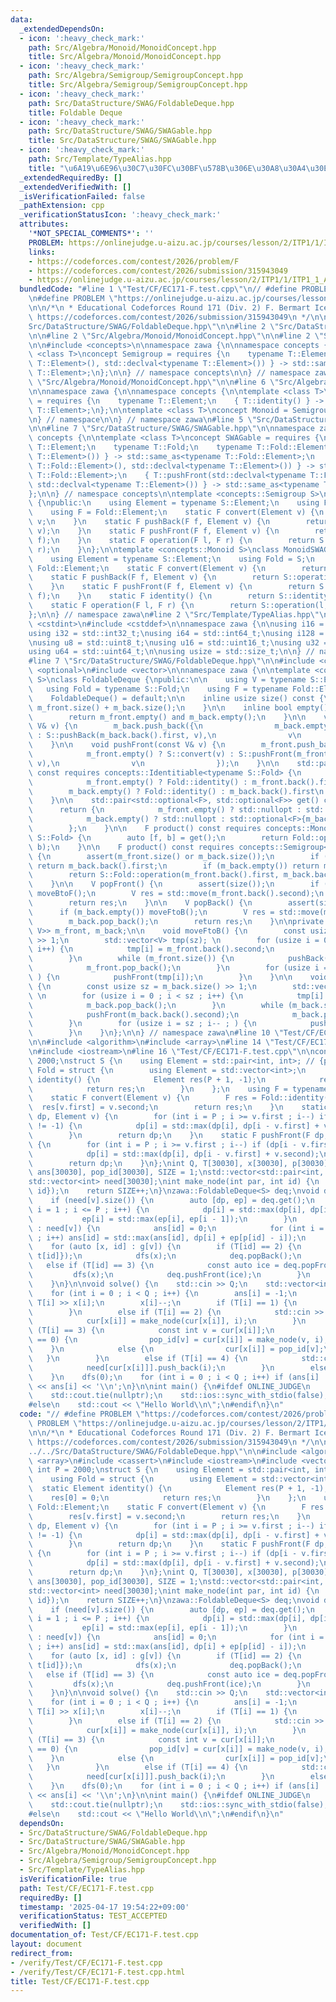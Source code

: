 ```yaml
---
data:
  _extendedDependsOn:
  - icon: ':heavy_check_mark:'
    path: Src/Algebra/Monoid/MonoidConcept.hpp
    title: Src/Algebra/Monoid/MonoidConcept.hpp
  - icon: ':heavy_check_mark:'
    path: Src/Algebra/Semigroup/SemigroupConcept.hpp
    title: Src/Algebra/Semigroup/SemigroupConcept.hpp
  - icon: ':heavy_check_mark:'
    path: Src/DataStructure/SWAG/FoldableDeque.hpp
    title: Foldable Deque
  - icon: ':heavy_check_mark:'
    path: Src/DataStructure/SWAG/SWAGable.hpp
    title: Src/DataStructure/SWAG/SWAGable.hpp
  - icon: ':heavy_check_mark:'
    path: Src/Template/TypeAlias.hpp
    title: "\u6A19\u6E96\u30C7\u30FC\u30BF\u578B\u306E\u30A8\u30A4\u30EA\u30A2\u30B9"
  _extendedRequiredBy: []
  _extendedVerifiedWith: []
  _isVerificationFailed: false
  _pathExtension: cpp
  _verificationStatusIcon: ':heavy_check_mark:'
  attributes:
    '*NOT_SPECIAL_COMMENTS*': ''
    PROBLEM: https://onlinejudge.u-aizu.ac.jp/courses/lesson/2/ITP1/1/ITP1_1_A
    links:
    - https://codeforces.com/contest/2026/problem/F
    - https://codeforces.com/contest/2026/submission/315943049
    - https://onlinejudge.u-aizu.ac.jp/courses/lesson/2/ITP1/1/ITP1_1_A
  bundledCode: "#line 1 \"Test/CF/EC171-F.test.cpp\"\n// #define PROBLEM \"https://codeforces.com/contest/2026/problem/F\"\
    \n#define PROBLEM \"https://onlinejudge.u-aizu.ac.jp/courses/lesson/2/ITP1/1/ITP1_1_A\"\
    \n\n/*\n * Educational Codeforces Round 171 (Div. 2) F. Bermart Ice Cream\n *\
    \ https://codeforces.com/contest/2026/submission/315943049\n */\n\n#line 2 \"\
    Src/DataStructure/SWAG/FoldableDeque.hpp\"\n\n#line 2 \"Src/DataStructure/SWAG/SWAGable.hpp\"\
    \n\n#line 2 \"Src/Algebra/Monoid/MonoidConcept.hpp\"\n\n#line 2 \"Src/Algebra/Semigroup/SemigroupConcept.hpp\"\
    \n\n#include <concepts>\n\nnamespace zawa {\n\nnamespace concepts {\n\ntemplate\
    \ <class T>\nconcept Semigroup = requires {\n    typename T::Element;\n    { T::operation(std::declval<typename\
    \ T::Element>(), std::declval<typename T::Element>()) } -> std::same_as<typename\
    \ T::Element>;\n};\n\n} // namespace concepts\n\n} // namespace zawa\n#line 4\
    \ \"Src/Algebra/Monoid/MonoidConcept.hpp\"\n\n#line 6 \"Src/Algebra/Monoid/MonoidConcept.hpp\"\
    \n\nnamespace zawa {\n\nnamespace concepts {\n\ntemplate <class T>\nconcept Identitiable\
    \ = requires {\n    typename T::Element;\n    { T::identity() } -> std::same_as<typename\
    \ T::Element>;\n};\n\ntemplate <class T>\nconcept Monoid = Semigroup<T> and Identitiable<T>;\n\
    \n} // namespace\n\n} // namespace zawa\n#line 5 \"Src/DataStructure/SWAG/SWAGable.hpp\"\
    \n\n#line 7 \"Src/DataStructure/SWAG/SWAGable.hpp\"\n\nnamespace zawa {\n\nnamespace\
    \ concepts {\n\ntemplate <class T>\nconcept SWAGable = requires {\n    typename\
    \ T::Element;\n    typename T::Fold;\n    typename T::Fold::Element;\n    { T::convert(std::declval<typename\
    \ T::Element>()) } -> std::same_as<typename T::Fold::Element>;\n    { T::pushBack(std::declval<typename\
    \ T::Fold::Element>(), std::declval<typename T::Element>()) } -> std::same_as<typename\
    \ T::Fold::Element>;\n    { T::pushFront(std::declval<typename T::Fold::Element>(),\
    \ std::declval<typename T::Element>()) } -> std::same_as<typename T::Fold::Element>;\n\
    };\n\n} // namespace concepts\n\ntemplate <concepts::Semigroup S>\nclass SemigroupSWAGable\
    \ {\npublic:\n    using Element = typename S::Element;\n    using Fold = S;\n\
    \    using F = Fold::Element;\n    static F convert(Element v) {\n        return\
    \ v;\n    }\n    static F pushBack(F f, Element v) {\n        return S::operation(f,\
    \ v);\n    }\n    static F pushFront(F f, Element v) {\n        return S::operation(v,\
    \ f);\n    }\n    static F operation(F l, F r) {\n        return S::operation(l,\
    \ r);\n    }\n};\n\ntemplate <concepts::Monoid S>\nclass MonoidSWAGable {\npublic:\n\
    \    using Element = typename S::Element;\n    using Fold = S;\n    using F =\
    \ Fold::Element;\n    static F convert(Element v) {\n        return v;\n    }\n\
    \    static F pushBack(F f, Element v) {\n        return S::operation(f, v);\n\
    \    }\n    static F pushFront(F f, Element v) {\n        return S::operation(v,\
    \ f);\n    }\n    static F identity() {\n        return S::identity();\n    }\n\
    \    static F operation(F l, F r) {\n        return S::operation(l, r);\n    }\n\
    };\n\n} // namespace zawa\n#line 2 \"Src/Template/TypeAlias.hpp\"\n\n#include\
    \ <cstdint>\n#include <cstddef>\n\nnamespace zawa {\n\nusing i16 = std::int16_t;\n\
    using i32 = std::int32_t;\nusing i64 = std::int64_t;\nusing i128 = __int128_t;\n\
    \nusing u8 = std::uint8_t;\nusing u16 = std::uint16_t;\nusing u32 = std::uint32_t;\n\
    using u64 = std::uint64_t;\n\nusing usize = std::size_t;\n\n} // namespace zawa\n\
    #line 7 \"Src/DataStructure/SWAG/FoldableDeque.hpp\"\n\n#include <cassert>\n#include\
    \ <optional>\n#include <vector>\n\nnamespace zawa {\n\ntemplate <concepts::SWAGable\
    \ S>\nclass FoldableDeque {\npublic:\n\n    using V = typename S::Element;\n \
    \   using Fold = typename S::Fold;\n    using F = typename Fold::Element;\n\n\
    \    FoldableDeque() = default;\n\n    inline usize size() const {\n        return\
    \ m_front.size() + m_back.size();\n    }\n\n    inline bool empty() const {\n\
    \        return m_front.empty() and m_back.empty();\n    }\n\n    void pushBack(const\
    \ V& v) {\n        m_back.push_back({\n                m_back.empty() ? S::convert(v)\
    \ : S::pushBack(m_back.back().first, v),\n                v\n                });\n\
    \    }\n\n    void pushFront(const V& v) {\n        m_front.push_back({\n    \
    \            m_front.empty() ? S::convert(v) : S::pushFront(m_front.back().first,\
    \ v),\n                v\n                });\n    }\n\n    std::pair<F, F> get()\
    \ const requires concepts::Identitiable<typename S::Fold> {\n        return {\n\
    \            m_front.empty() ? Fold::identity() : m_front.back().first,\n    \
    \        m_back.empty() ? Fold::identity() : m_back.back().first\n        };\n\
    \    }\n\n    std::pair<std::optional<F>, std::optional<F>> get() const {\n  \
    \      return {\n            m_front.empty() ? std::nullopt : std::optional<F>{m_front.back().first},\n\
    \            m_back.empty() ? std::nullopt : std::optional<F>{m_back.back().first}\n\
    \        };\n    }\n\n    F product() const requires concepts::Monoid<typename\
    \ S::Fold> {\n        auto [f, b] = get();\n        return Fold::operation(f,\
    \ b);\n    }\n\n    F product() const requires concepts::Semigroup<typename S::Fold>\
    \ {\n        assert(m_front.size() or m_back.size());\n        if (m_front.empty())\
    \ return m_back.back().first;\n        if (m_back.empty()) return m_front.back().first;\n\
    \        return S::Fold::operation(m_front.back().first, m_back.back().first);\n\
    \    }\n\n    V popFront() {\n        assert(size());\n        if (m_front.empty())\
    \ moveBtoF();\n        V res = std::move(m_front.back().second);\n        m_front.pop_back();\n\
    \        return res;\n    }\n\n    V popBack() {\n        assert(size());\n  \
    \      if (m_back.empty()) moveFtoB();\n        V res = std::move(m_back.back().second);\n\
    \        m_back.pop_back();\n        return res;\n    }\n\nprivate:\n\n    std::vector<std::pair<F,\
    \ V>> m_front, m_back;\n\n    void moveFtoB() {\n        const usize sz = m_front.size()\
    \ >> 1;\n        std::vector<V> tmp(sz); \n        for (usize i = 0 ; i < sz ;\
    \ i++) {\n            tmp[i] = m_front.back().second;\n            m_front.pop_back();\n\
    \        }\n        while (m_front.size()) {\n            pushBack(m_front.back().second);\n\
    \            m_front.pop_back();\n        }\n        for (usize i = sz ; i-- ;\
    \ ) {\n            pushFront(tmp[i]);\n        }\n    }\n\n    void moveBtoF()\
    \ {\n        const usize sz = m_back.size() >> 1;\n        std::vector<V> tmp(sz);\
    \ \n        for (usize i = 0 ; i < sz ; i++) {\n            tmp[i] = m_back.back().second;\n\
    \            m_back.pop_back();\n        }\n        while (m_back.size()) {\n\
    \            pushFront(m_back.back().second);\n            m_back.pop_back();\n\
    \        }\n        for (usize i = sz ; i-- ; ) {\n            pushBack(tmp[i]);\n\
    \        }\n    }\n};\n\n} // namespace zawa\n#line 10 \"Test/CF/EC171-F.test.cpp\"\
    \n\n#include <algorithm>\n#include <array>\n#line 14 \"Test/CF/EC171-F.test.cpp\"\
    \n#include <iostream>\n#line 16 \"Test/CF/EC171-F.test.cpp\"\n\nconst int P =\
    \ 2000;\nstruct S {\n    using Element = std::pair<int, int>; // {p, t}\n    using\
    \ Fold = struct {\n        using Element = std::vector<int>;\n        static Element\
    \ identity() {\n            Element res(P + 1, -1);\n            res[0] = 0;\n\
    \            return res;\n        }\n    };\n    using F = typename Fold::Element;\n\
    \    static F convert(Element v) {\n        F res = Fold::identity();\n      \
    \  res[v.first] = v.second;\n        return res;\n    }\n    static F pushBack(F\
    \ dp, Element v) {\n        for (int i = P ; i >= v.first ; i--) if (dp[i - v.first]\
    \ != -1) {\n            dp[i] = std::max(dp[i], dp[i - v.first] + v.second);\n\
    \        }\n        return dp;\n    }\n    static F pushFront(F dp, Element v)\
    \ {\n        for (int i = P ; i >= v.first ; i--) if (dp[i - v.first] != -1) {\n\
    \            dp[i] = std::max(dp[i], dp[i - v.first] + v.second);\n        }\n\
    \        return dp;\n    }\n};\nint Q, T[30030], x[30030], p[30030], t[30030],\
    \ ans[30030], pop_id[30030], SIZE = 1;\nstd::vector<std::pair<int, int>> g[30030];\n\
    std::vector<int> need[30030];\nint make_node(int par, int id) {\n    g[par].push_back({SIZE,\
    \ id});\n    return SIZE++;\n}\nzawa::FoldableDeque<S> deq;\nvoid dfs(int v) {\n\
    \    if (need[v].size()) {\n        auto [dp, ep] = deq.get();\n        for (int\
    \ i = 1 ; i <= P ; i++) {\n            dp[i] = std::max(dp[i], dp[i - 1]);\n \
    \           ep[i] = std::max(ep[i], ep[i - 1]);\n        }\n        for (int id\
    \ : need[v]) {\n            ans[id] = 0;\n            for (int i = 0 ; i <= p[id]\
    \ ; i++) ans[id] = std::max(ans[id], dp[i] + ep[p[id] - i]);\n        }\n    }\n\
    \    for (auto [x, id] : g[v]) {\n        if (T[id] == 2) {\n            deq.pushBack({p[id],\
    \ t[id]});\n            dfs(x);\n            deq.popBack();\n        }\n     \
    \   else if (T[id] == 3) {\n            const auto ice = deq.popFront();\n   \
    \         dfs(x);\n            deq.pushFront(ice);\n        }\n        else assert(false);\n\
    \    }\n}\n\nvoid solve() {\n    std::cin >> Q;\n    std::vector<int> cur(1);\n\
    \    for (int i = 0 ; i < Q ; i++) {\n        ans[i] = -1;\n        std::cin >>\
    \ T[i] >> x[i];\n        x[i]--;\n        if (T[i] == 1) {\n            cur.push_back(cur[x[i]]);\n\
    \        }\n        else if (T[i] == 2) {\n            std::cin >> p[i] >> t[i];\n\
    \            cur[x[i]] = make_node(cur[x[i]], i);\n        }\n        else if\
    \ (T[i] == 3) {\n            const int v = cur[x[i]];\n            if (pop_id[v]\
    \ == 0) {\n                pop_id[v] = cur[x[i]] = make_node(v, i);\n        \
    \    }\n            else {\n                cur[x[i]] = pop_id[v];\n         \
    \   }\n        }\n        else if (T[i] == 4) {\n            std::cin >> p[i];\n\
    \            need[cur[x[i]]].push_back(i);\n        }\n        else assert(false);\n\
    \    }\n    dfs(0);\n    for (int i = 0 ; i < Q ; i++) if (ans[i] != -1) std::cout\
    \ << ans[i] << '\\n';\n}\n\nint main() {\n#ifdef ONLINE_JUDGE\n    std::cin.tie(nullptr);\n\
    \    std::cout.tie(nullptr);\n    std::ios::sync_with_stdio(false);\n    solve();\n\
    #else\n    std::cout << \"Hello World\\n\";\n#endif\n}\n"
  code: "// #define PROBLEM \"https://codeforces.com/contest/2026/problem/F\"\n#define\
    \ PROBLEM \"https://onlinejudge.u-aizu.ac.jp/courses/lesson/2/ITP1/1/ITP1_1_A\"\
    \n\n/*\n * Educational Codeforces Round 171 (Div. 2) F. Bermart Ice Cream\n *\
    \ https://codeforces.com/contest/2026/submission/315943049\n */\n\n#include \"\
    ../../Src/DataStructure/SWAG/FoldableDeque.hpp\"\n\n#include <algorithm>\n#include\
    \ <array>\n#include <cassert>\n#include <iostream>\n#include <vector>\n\nconst\
    \ int P = 2000;\nstruct S {\n    using Element = std::pair<int, int>; // {p, t}\n\
    \    using Fold = struct {\n        using Element = std::vector<int>;\n      \
    \  static Element identity() {\n            Element res(P + 1, -1);\n        \
    \    res[0] = 0;\n            return res;\n        }\n    };\n    using F = typename\
    \ Fold::Element;\n    static F convert(Element v) {\n        F res = Fold::identity();\n\
    \        res[v.first] = v.second;\n        return res;\n    }\n    static F pushBack(F\
    \ dp, Element v) {\n        for (int i = P ; i >= v.first ; i--) if (dp[i - v.first]\
    \ != -1) {\n            dp[i] = std::max(dp[i], dp[i - v.first] + v.second);\n\
    \        }\n        return dp;\n    }\n    static F pushFront(F dp, Element v)\
    \ {\n        for (int i = P ; i >= v.first ; i--) if (dp[i - v.first] != -1) {\n\
    \            dp[i] = std::max(dp[i], dp[i - v.first] + v.second);\n        }\n\
    \        return dp;\n    }\n};\nint Q, T[30030], x[30030], p[30030], t[30030],\
    \ ans[30030], pop_id[30030], SIZE = 1;\nstd::vector<std::pair<int, int>> g[30030];\n\
    std::vector<int> need[30030];\nint make_node(int par, int id) {\n    g[par].push_back({SIZE,\
    \ id});\n    return SIZE++;\n}\nzawa::FoldableDeque<S> deq;\nvoid dfs(int v) {\n\
    \    if (need[v].size()) {\n        auto [dp, ep] = deq.get();\n        for (int\
    \ i = 1 ; i <= P ; i++) {\n            dp[i] = std::max(dp[i], dp[i - 1]);\n \
    \           ep[i] = std::max(ep[i], ep[i - 1]);\n        }\n        for (int id\
    \ : need[v]) {\n            ans[id] = 0;\n            for (int i = 0 ; i <= p[id]\
    \ ; i++) ans[id] = std::max(ans[id], dp[i] + ep[p[id] - i]);\n        }\n    }\n\
    \    for (auto [x, id] : g[v]) {\n        if (T[id] == 2) {\n            deq.pushBack({p[id],\
    \ t[id]});\n            dfs(x);\n            deq.popBack();\n        }\n     \
    \   else if (T[id] == 3) {\n            const auto ice = deq.popFront();\n   \
    \         dfs(x);\n            deq.pushFront(ice);\n        }\n        else assert(false);\n\
    \    }\n}\n\nvoid solve() {\n    std::cin >> Q;\n    std::vector<int> cur(1);\n\
    \    for (int i = 0 ; i < Q ; i++) {\n        ans[i] = -1;\n        std::cin >>\
    \ T[i] >> x[i];\n        x[i]--;\n        if (T[i] == 1) {\n            cur.push_back(cur[x[i]]);\n\
    \        }\n        else if (T[i] == 2) {\n            std::cin >> p[i] >> t[i];\n\
    \            cur[x[i]] = make_node(cur[x[i]], i);\n        }\n        else if\
    \ (T[i] == 3) {\n            const int v = cur[x[i]];\n            if (pop_id[v]\
    \ == 0) {\n                pop_id[v] = cur[x[i]] = make_node(v, i);\n        \
    \    }\n            else {\n                cur[x[i]] = pop_id[v];\n         \
    \   }\n        }\n        else if (T[i] == 4) {\n            std::cin >> p[i];\n\
    \            need[cur[x[i]]].push_back(i);\n        }\n        else assert(false);\n\
    \    }\n    dfs(0);\n    for (int i = 0 ; i < Q ; i++) if (ans[i] != -1) std::cout\
    \ << ans[i] << '\\n';\n}\n\nint main() {\n#ifdef ONLINE_JUDGE\n    std::cin.tie(nullptr);\n\
    \    std::cout.tie(nullptr);\n    std::ios::sync_with_stdio(false);\n    solve();\n\
    #else\n    std::cout << \"Hello World\\n\";\n#endif\n}\n"
  dependsOn:
  - Src/DataStructure/SWAG/FoldableDeque.hpp
  - Src/DataStructure/SWAG/SWAGable.hpp
  - Src/Algebra/Monoid/MonoidConcept.hpp
  - Src/Algebra/Semigroup/SemigroupConcept.hpp
  - Src/Template/TypeAlias.hpp
  isVerificationFile: true
  path: Test/CF/EC171-F.test.cpp
  requiredBy: []
  timestamp: '2025-04-17 19:54:22+09:00'
  verificationStatus: TEST_ACCEPTED
  verifiedWith: []
documentation_of: Test/CF/EC171-F.test.cpp
layout: document
redirect_from:
- /verify/Test/CF/EC171-F.test.cpp
- /verify/Test/CF/EC171-F.test.cpp.html
title: Test/CF/EC171-F.test.cpp
---
```

